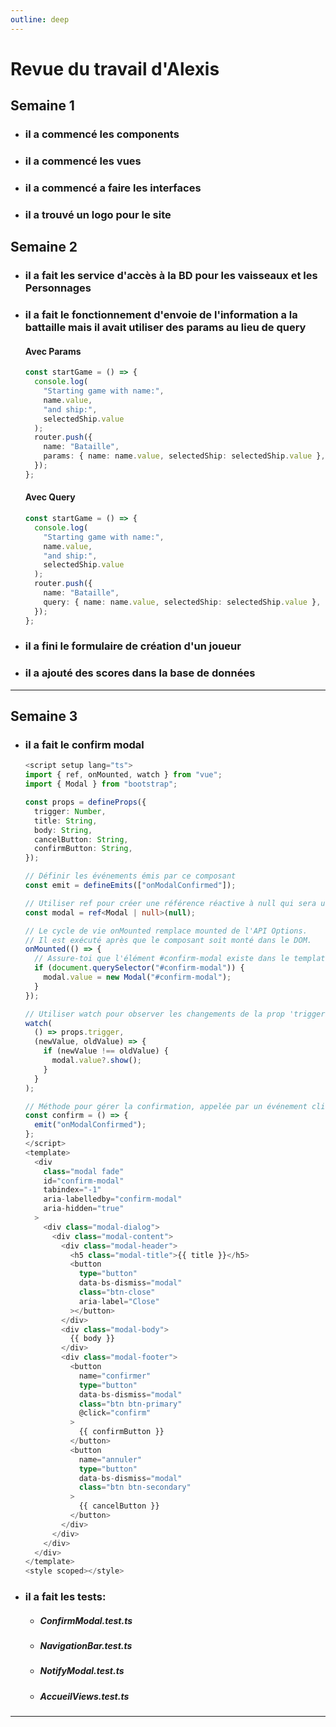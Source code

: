 ```yaml
---
outline: deep
---
```

# Revue du travail d'Alexis

## Semaine 1

* ### il a commencé les components
* ### il a commencé les vues
* ### il a commencé a faire les interfaces
* ### il a trouvé un logo pour le site

## Semaine 2

* ### il a fait les service d'accès à la BD pour les vaisseaux et les Personnages
* ### il a fait le fonctionnement d'envoie de l'information a la battaille mais il avait utiliser des params au lieu de query

  #### Avec Params


  ```ts
  const startGame = () => {
    console.log(
      "Starting game with name:",
      name.value,
      "and ship:",
      selectedShip.value
    );
    router.push({
      name: "Bataille",
      params: { name: name.value, selectedShip: selectedShip.value },
    });
  }; 
  ```

  #### Avec Query

  ```ts
  const startGame = () => {
    console.log(
      "Starting game with name:",
      name.value,
      "and ship:",
      selectedShip.value
    );
    router.push({
      name: "Bataille",
      query: { name: name.value, selectedShip: selectedShip.value },
    });
  };
  ```
* ### il a fini le formulaire de création d'un joueur
* ### il a ajouté des scores dans la base de données

---

## Semaine 3

* ### il a fait le confirm modal

  ```ts
  <script setup lang="ts">
  import { ref, onMounted, watch } from "vue";
  import { Modal } from "bootstrap";

  const props = defineProps({
    trigger: Number,
    title: String,
    body: String,
    cancelButton: String,
    confirmButton: String,
  });

  // Définir les événements émis par ce composant
  const emit = defineEmits(["onModalConfirmed"]);

  // Utiliser ref pour créer une référence réactive à null qui sera utilisée pour stocker l'instance de la modal
  const modal = ref<Modal | null>(null);

  // Le cycle de vie onMounted remplace mounted de l'API Options.
  // Il est exécuté après que le composant soit monté dans le DOM.
  onMounted(() => {
    // Assure-toi que l'élément #confirm-modal existe dans le template
    if (document.querySelector("#confirm-modal")) {
      modal.value = new Modal("#confirm-modal");
    }
  });

  // Utiliser watch pour observer les changements de la prop 'trigger' et afficher la modal en conséquence
  watch(
    () => props.trigger,
    (newValue, oldValue) => {
      if (newValue !== oldValue) {
        modal.value?.show();
      }
    }
  );

  // Méthode pour gérer la confirmation, appelée par un événement click dans le template par exemple
  const confirm = () => {
    emit("onModalConfirmed");
  };
  </script>
  <template>
    <div
      class="modal fade"
      id="confirm-modal"
      tabindex="-1"
      aria-labelledby="confirm-modal"
      aria-hidden="true"
    >
      <div class="modal-dialog">
        <div class="modal-content">
          <div class="modal-header">
            <h5 class="modal-title">{{ title }}</h5>
            <button
              type="button"
              data-bs-dismiss="modal"
              class="btn-close"
              aria-label="Close"
            ></button>
          </div>
          <div class="modal-body">
            {{ body }}
          </div>
          <div class="modal-footer">
            <button
              name="confirmer"
              type="button"
              data-bs-dismiss="modal"
              class="btn btn-primary"
              @click="confirm"
            >
              {{ confirmButton }}
            </button>
            <button
              name="annuler"
              type="button"
              data-bs-dismiss="modal"
              class="btn btn-secondary"
            >
              {{ cancelButton }}
            </button>
          </div>
        </div>
      </div>
    </div>
  </template>
  <style scoped></style>

  ```
* ### il a fait les tests:

  * ##### ConfirmModal.test.ts
  * ##### NavigationBar.test.ts
  * ##### NotifyModal.test.ts
  * ##### AccueilViews.test.ts

---

